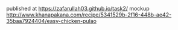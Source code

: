 published at https://zafarullah03.github.io/task2/
mockup  http://www.khanapakana.com/recipe/5341529b-2f16-448b-ae42-35baa7924404/easy-chicken-pulao
